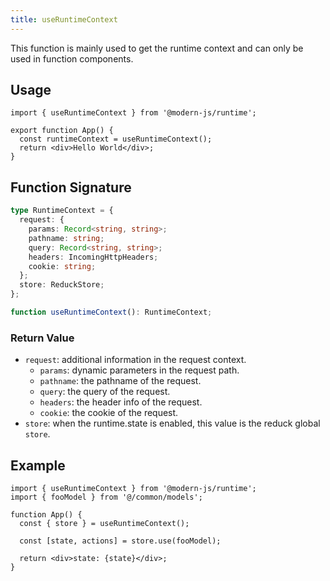 ```yaml
---
title: useRuntimeContext
---
```


This function is mainly used to get the runtime context and can only be used in function components.

## Usage

```tsx
import { useRuntimeContext } from '@modern-js/runtime';

export function App() {
  const runtimeContext = useRuntimeContext();
  return <div>Hello World</div>;
}
```

## Function Signature

```ts
type RuntimeContext = {
  request: {
    params: Record<string, string>;
    pathname: string;
    query: Record<string, string>;
    headers: IncomingHttpHeaders;
    cookie: string;
  };
  store: ReduckStore;
};

function useRuntimeContext(): RuntimeContext;
```

### Return Value

- `request`: additional information in the request context.
  - `params`: dynamic parameters in the request path.
  - `pathname`: the pathname of the request.
  - `query`: the query of the request.
  - `headers`: the header info of the request.
  - `cookie`: the cookie of the request.
- `store`: when the runtime.state is enabled, this value is the reduck global `store`.

## Example

```tsx
import { useRuntimeContext } from '@modern-js/runtime';
import { fooModel } from '@/common/models';

function App() {
  const { store } = useRuntimeContext();

  const [state, actions] = store.use(fooModel);

  return <div>state: {state}</div>;
}
```
